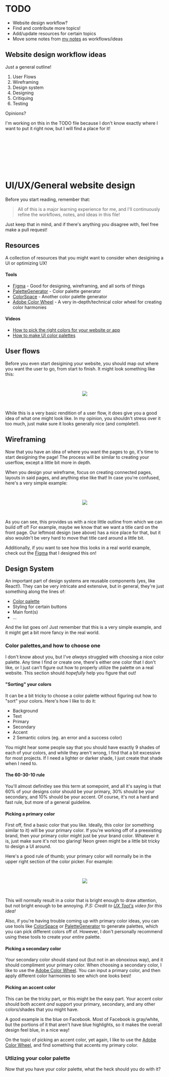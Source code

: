 # TODO

- Website design workflow?
- Find and contribute more topics!
- Add/update resources for certain topics
- Move some notes from [my notes](https://drive.google.com/drive/folders/1dsKtlQvBVS0YjssJrlLmZ9SU0yh8zz9m) as workflows/ideas

## Website design workflow ideas

Just a general outline!

1. User Flows
2. Wireframing
3. Design system
4. Designing
5. Critiquing
6. Testing

Opinions?

I'm working on this in the TODO file because I don't know exactly where I want to put it right now, but I will find a place for it!

<br></br>
<br></br>
<br></br>

# UI/UX/General website design

Before you start reading, remember that:

> All of this is a major learning experience for me, and I'll continuously refine the workflows, notes, and ideas in this file!

Just keep that in mind, and if there's anything you disagree with, feel free make a pull request!

## Resources

A collection of resources that you might want to consider when desigining a UI or optimizing UX!

#### Tools

- [Figma](https://www.figma.com) - Good for designing, wireframing, and all sorts of things
- [PaletteGenerator](https://realtimecolors.com/palettes/?colors=e9e4f6-05020b-5E40BA-17102e-7756d8#generator) - Color palette generator
- [ColorSpace](https://mycolor.space/?hex=%2300766B&sub=1) - Another color palette generator
- [Adobe Color Wheel](https://color.adobe.com/create/color-wheel) - A very in-depth/technical color wheel for creating color harmonies

#### Videos

- [How to pick the right colors for your website or app](https://www.youtube.com/watch?v=ewRYw4pnKQU)
- [How to make UI color palettes](https://www.youtube.com/watch?v=yYwEnLYT55c)

## User flows

Before you even start desigining your website, you should map out where you want the user to go, from start to finish. It might look something like this:

<br>
<p align="center">
  <img src="./.github/userflowexample.drawio.png"/>
</p>
<br>

While this is a very basic rendition of a user flow, it does give you a good idea of what one might look like. In my opinion, you shouldn't stress over it too much, just make sure it looks generally nice (and complete!).

## Wireframing

Now that you have an idea of where you want the pages to go, it's time to start desigining the page! The process will be similar to creating your userflow, except a little bit more in depth.

When you design your wireframe, focus on creating connected pages, layouts in said pages, and anything else like that! In case you're confused, here's a very simple example:

<br>
<p align="center">
  <img src="./.github/Main.png"/>
</p>
<br>

As you can see, this provides us with a nice little outline from which we can build off of! For example, maybe we know that we want a title card on the front page. Our leftmost design (see above) has a nice place for that, but it also wouldn't be very hard to move that title card around a little bit.

Additionally, if you want to see how this looks in a real world example, check out the [Figma](https://www.figma.com/file/Ch27DuyaY8za2Y3TAQr7Ls/MiniWorkflowsExamples?type=design&node-id=0-1&mode=design&t=DmqHs5sV2cwZ3ho0-0) that I designed this on!

## Design System

An important part of design systems are reusable components (yes, like React!). They can be very intricate and extensive, but in general, they're just something along the lines of:

- [Color palette](#color-palettesand-how-to-choose-one)
- Styling for certain buttons
- Main font(s)
- ...

And the list goes on! Just remember that this is a very simple example, and it might get a bit more fancy in the real world.

### Color palettes,and how to choose one

I don't know about you, but I've _always_ struggled with choosing a nice color palette. Any time I find or create one, there's either one color that I don't like, or I just can't figure out how to properly utilize the palette on a real website. This section should _hopefully_ help you figure that out!

#### "Sorting" your colors

It can be a bit tricky to choose a color palette without figuring out how to "sort" your colors. Here's how I like to do it:

- Background
- Text
- Primary
- Secondary
- Accent
- 2 Semantic colors (eg. an error and a success color)

You might hear some people say that you should have exactly 9 shades of each of your colors, and while they aren't wrong, I find that a bit excessive for most projects. If I need a lighter or darker shade, I just create that shade when I need to.

#### The 60-30-10 rule

You'll almost definitley see this term at somepoint, and all it's saying is that 60% of your designs color should be your primary, 30% should be your secondary, and 10% should be your accent. Of course, it's not a hard and fast rule, but more of a general guideline.

#### Picking a primary color

First off, find a basic color that you like. Ideally, this color (or something similar to it) will be your primary color. If you're working off of a preexisting brand, then your primary color might just be your brand color. Whatever it is, just make sure it's not too glaring! Neon green might be a little bit tricky to design a UI around.

Here's a good rule of thumb; your primary color will normally be in the upper right section of the color picker. For example:

<br>
<p align="center">
  <img src="./.github/primarycolor.png"/>
</p>
<br>

This will normally result in a color that is bright enough to draw attention, but not bright enough to be annoying. _P.S: Credit to [UX Tool's](https://www.youtube.com/watch?v=yYwEnLYT55c) video for this idea!_

Also, if you're having trouble coming up with primary color ideas, you can use tools like [ColorSpace](https://mycolor.space/?hex=%2300766B&sub=1) or [PaletteGenerator](https://realtimecolors.com/palettes/?colors=e9e4f6-05020b-5E40BA-17102e-7756d8#generator) to generate palettes, which you can pick different colors off of. However, I don't personally recommend using these tools to create your _entire_ palette.

#### Picking a secondary color

Your secondary color should stand out (but not in an obnoxious way), and it should compliment your primary color. When choosing a secondary color, I like to use the [Adobe Color Wheel](https://color.adobe.com/create/color-wheel). You can input a primary color, and then apply different color harmonies to see which one looks best!

#### Picking an accent color

This can be the tricky part, or this might be the easy part. Your accent color should both accent _and_ support your primary, secondary, and any other colors/shades that you might have.

A good example is the blue on Facebook. Most of Facebook is gray/white, but the portions of it that aren't have blue highlights, so it makes the overall design feel blue, in a nice way!

On the topic of picking an accent color, yet again, I like to use the [Adobe Color Wheel](https://color.adobe.com/create/color-wheel), and find something that accents my primary color.

### Utlizing your color palette

Now that you have your color palette, what the heck should you do with it?

